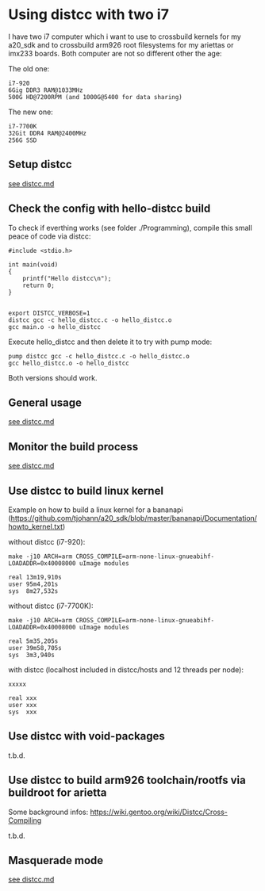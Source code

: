 Using distcc with two i7
========================

I have two i7 computer which i want to use to crossbuild kernels for my a20_sdk and to crossbuild arm926 root filesystems for my ariettas or imx233 boards. Both computer are not so different other the age:

The old one:

	i7-920
	6Gig DDR3 RAM@1033MHz
	500G HD@7200RPM (and 1000G@5400 for data sharing)

The new one:

	i7-7700K
	32Git DDR4 RAM@2400MHz
	256G SSD


Setup distcc
------------

[see distcc.md](README.md)


Check the config with hello-distcc build
----------------------------------------

To check if everthing works (see folder ./Programming), compile this small peace of code via distcc:

	#include <stdio.h>

	int main(void)
	{
		printf("Hello distcc\n");
		return 0;
	}


	export DISTCC_VERBOSE=1
	distcc gcc -c hello_distcc.c -o hello_distcc.o
	gcc main.o -o hello_distcc

Execute hello_distcc and then delete it to try with pump mode:

	pump distcc gcc -c hello_distcc.c -o hello_distcc.o
	gcc hello_distcc.o -o hello_distcc

Both versions should work.


General usage
-------------

[see distcc.md](README.md)


Monitor the build process
-------------------------

[see distcc.md](README.md)


Use distcc to build linux kernel
--------------------------------

Example on how to build a linux kernel for a bananapi (https://github.com/tjohann/a20_sdk/blob/master/bananapi/Documentation/howto_kernel.txt)

without distcc (i7-920):

	make -j10 ARCH=arm CROSS_COMPILE=arm-none-linux-gnueabihf- LOADADDR=0x40008000 uImage modules

	real 13m19,910s
	user 95m4,201s
	sys	 8m27,532s

without distcc (i7-7700K):

	make -j10 ARCH=arm CROSS_COMPILE=arm-none-linux-gnueabihf- LOADADDR=0x40008000 uImage modules

	real 5m35,205s
	user 39m58,705s
	sys	 3m3,940s


with distcc (localhost included in distcc/hosts and 12 threads per node):

	xxxxx

	real xxx
	user xxx
	sys  xxx


Use distcc with void-packages
-----------------------------

t.b.d.


Use distcc to build arm926 toolchain/rootfs via buildroot for arietta
---------------------------------------------------------------------

Some background infos: https://wiki.gentoo.org/wiki/Distcc/Cross-Compiling

t.b.d.


Masquerade mode
---------------

[see distcc.md](README.md)
